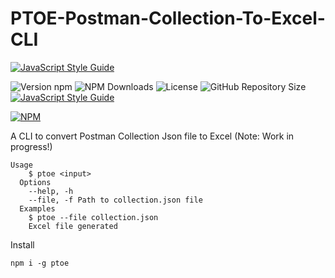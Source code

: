 # PTOE-Postman-Collection-To-Excel-CLI

[![JavaScript Style Guide](https://cdn.rawgit.com/standard/standard/master/badge.svg)](https://github.com/standard/standard)

![Version npm](https://img.shields.io/npm/v/ptoe.svg?style=for-the-badge)
![NPM Downloads](https://img.shields.io/npm/dt/ptoe.svg?style=for-the-badge)
![License](https://img.shields.io/npm/l/ptoe.svg?style=for-the-badge)
![GitHub Repository Size](https://img.shields.io/github/repo-size/whydonti/PTOE-Postman-Collection-To-Excel-CLI.svg?style=for-the-badge)
[![JavaScript Style Guide](https://img.shields.io/badge/code_style-standard-brightgreen.svg?style=for-the-badge)](https://standardjs.com)

[![NPM](https://nodei.co/npm/ptoe.png?downloads=true&downloadRank=true)](https://nodei.co/npm/ptoe/)

A CLI to convert Postman Collection Json file to Excel
(Note: Work in progress!)
```
Usage
    $ ptoe <input>
  Options
    --help, -h
    --file, -f Path to collection.json file
  Examples
    $ ptoe --file collection.json
    Excel file generated
```

Install

```
npm i -g ptoe
```
